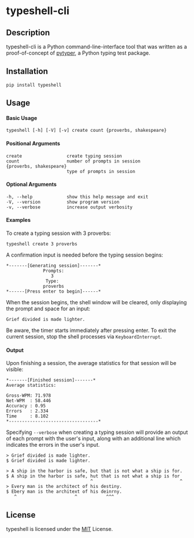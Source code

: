 # typeshell-cli

## Description
typeshell-cli is a Python command-line-interface tool that was written as a proof-of-concept of [pytyper](https://github.com/greysonDEV/pytyper), a Python typing test package.

## Installation
```
pip install typeshell
```

## Usage

#### Basic Usage
```
typeshell [-h] [-V] [-v] create count {proverbs, shakespeare}
```

#### Positional Arguments
```
create                 create typing session
count                  number of prompts in session
{proverbs, shakespeare}
                       type of prompts in session
```

#### Optional Arguments
```
-h, --help             show this help message and exit
-V, --version          show program version
-v, --verbose          increase output verbosity
```

#### Examples

To create a typing session with 3 proverbs:
```
typeshell create 3 proverbs
```

A confirmation input is needed before the typing session begins:
```
*-------[Generating session]-------*
              Prompts:              
                 3                  
               Type:                
              proverbs              
*------[Press enter to begin]------*
```

When the session begins, the shell window will be cleared, only displaying the prompt and space for an input:

```
Grief divided is made lighter.

```

Be aware, the timer starts immediately after pressing enter. To exit the current session, stop the shell processes via `KeyboardInterrupt`.

#### Output

Upon finishing a session, the average statistics for that session will be visible:
```
*-------[Finished session]-------*
Average statistics:

Gross-WPM: 71.978
Net-WPM  : 58.446
Accuracy : 0.95
Errors   : 2.334
Time     : 8.102
*----------------------------------*
```

Specifying `--verbose` when creating a typing session will provide an output of each prompt with the user's input, along with an additional line which indicates the errors in the user's input.
```
> Grief divided is made lighter.
$ Grief divided is made lighter.
                                
> A ship in the harbor is safe, but that is not what a ship is for.
$ A ship in the harbor is safe, hut that is not what a ship is for
                                ^                                 ^
> Every man is the architect of his destiny.
$ Ebery man is the architext of his deinrny.
   ^                      ^           ^^^  
```

## License
typeshell is licensed under the [MIT](https://github.com/greysonDEV/typeshell-cli/blob/main/LICENSE) License.


